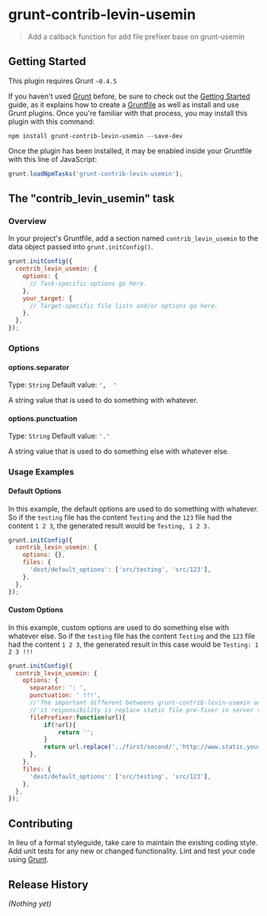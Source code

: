 # grunt-contrib-levin-usemin

> Add a callback function for add file prefixer base on grunt-usemin

## Getting Started
This plugin requires Grunt `~0.4.5`

If you haven't used [Grunt](http://gruntjs.com/) before, be sure to check out the [Getting Started](http://gruntjs.com/getting-started) guide, as it explains how to create a [Gruntfile](http://gruntjs.com/sample-gruntfile) as well as install and use Grunt plugins. Once you're familiar with that process, you may install this plugin with this command:

```shell
npm install grunt-contrib-levin-usemin --save-dev
```

Once the plugin has been installed, it may be enabled inside your Gruntfile with this line of JavaScript:

```js
grunt.loadNpmTasks('grunt-contrib-levin-usemin');
```

## The "contrib_levin_usemin" task

### Overview
In your project's Gruntfile, add a section named `contrib_levin_usemin` to the data object passed into `grunt.initConfig()`.

```js
grunt.initConfig({
  contrib_levin_usemin: {
    options: {
      // Task-specific options go here.
    },
    your_target: {
      // Target-specific file lists and/or options go here.
    },
  },
});
```

### Options

#### options.separator
Type: `String`
Default value: `',  '`

A string value that is used to do something with whatever.

#### options.punctuation
Type: `String`
Default value: `'.'`

A string value that is used to do something else with whatever else.

### Usage Examples

#### Default Options
In this example, the default options are used to do something with whatever. So if the `testing` file has the content `Testing` and the `123` file had the content `1 2 3`, the generated result would be `Testing, 1 2 3.`

```js
grunt.initConfig({
  contrib_levin_usemin: {
    options: {},
    files: {
      'dest/default_options': ['src/testing', 'src/123'],
    },
  },
});
```

#### Custom Options
In this example, custom options are used to do something else with whatever else. So if the `testing` file has the content `Testing` and the `123` file had the content `1 2 3`, the generated result in this case would be `Testing: 1 2 3 !!!`

```js
grunt.initConfig({
  contrib_levin_usemin: {
    options: {
      separator: ': ',
      punctuation: ' !!!',
      //'The important different betweens grunt-contrib-levin-usemin and grunt-usemin,it was added a new function that' 
      //'it responsibility is replace static file pre-fixer in server template'
      filePrefixer:function(url){
          if(!url){
              return '';
          }
          return url.replace('../first/second/','http://www.static.yourdomain.com/');
      },
    },
    files: {
      'dest/default_options': ['src/testing', 'src/123'],
    },
  },
});
```

## Contributing
In lieu of a formal styleguide, take care to maintain the existing coding style. Add unit tests for any new or changed functionality. Lint and test your code using [Grunt](http://gruntjs.com/).

## Release History
_(Nothing yet)_
